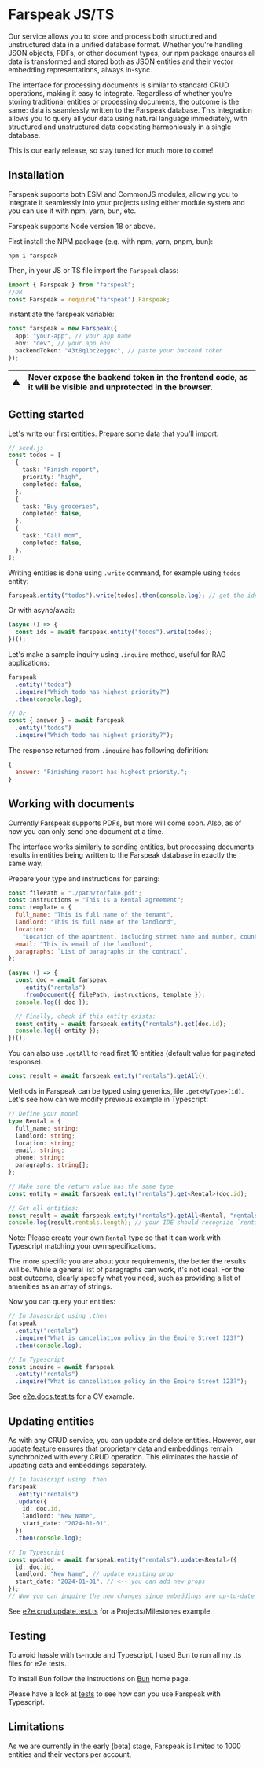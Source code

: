 # Farspeak JS/TS

Our service allows you to store and process both structured and unstructured data in a unified database format. Whether you're handling JSON objects, PDFs, or other document types, our npm package ensures all data is transformed and stored both as JSON entities and their vector embedding representations, always in-sync.

The interface for processing documents is similar to standard CRUD operations, making it easy to integrate. Regardless of whether you're storing traditional entities or processing documents, the outcome is the same: data is seamlessly written to the Farspeak database. This integration allows you to query all your data using natural language immediately, with structured and unstructured data coexisting harmoniously in a single database.

This is our early release, so stay tuned for much more to come!

## Installation

Farspeak supports both ESM and CommonJS modules, allowing you to integrate it seamlessly into your projects using either module system and you can use it with npm, yarn, bun, etc.

Farspeak supports Node version 18 or above.

First install the NPM package (e.g. with npm, yarn, pnpm, bun):

```
npm i farspeak
```

Then, in your JS or TS file import the `Farspeak` class:

```ts
import { Farspeak } from "farspeak";
//OR
const Farspeak = require("farspeak").Farspeak;
```

Instantiate the farspeak variable:

```ts
const farspeak = new Farspeak({
  app: "your-app", // your app name
  env: "dev", // your app env
  backendToken: "43t8q1bc2eggnc", // paste your backend token
});
```

| :warning: | Never expose the backend token in the frontend code, as it will be visible and unprotected in the browser. |
|-|:-|


## Getting started

Let's write our first entities. Prepare some data that you'll import:

```ts
// seed.js
const todos = [
  {
    task: "Finish report",
    priority: "high",
    completed: false,
  },
  {
    task: "Buy groceries",
    completed: false,
  },
  {
    task: "Call mom",
    completed: false,
  },
];
```

Writing entities is done using `.write` command, for example using `todos` entity:

```js
farspeak.entity("todos").write(todos).then(console.log); // get the ids
```

Or with async/await:

```js
(async () => {
  const ids = await farspeak.entity("todos").write(todos);
})();
```

Let's make a sample inquiry using `.inquire` method, useful for RAG applications:

```ts
farspeak
  .entity("todos")
  .inquire("Which todo has highest priority?")
  .then(console.log);

// Or
const { answer } = await farspeak
  .entity("todos")
  .inquire("Which todo has highest priority?");
```

The response returned from `.inquire` has following definition:

```js
{
  answer: "Finishing report has highest priority.";
}
```

## Working with documents

Currently Farspeak supports PDFs, but more will come soon. Also, as of now you can only send one document at a time.

The interface works similarly to sending entities, but processing documents results in entities being written to the Farspeak database in exactly the same way.

Prepare your type and instructions for parsing:

```js
const filePath = "./path/to/fake.pdf";
const instructions = "This is a Rental agreement";
const template = {
  full_name: "This is full name of the tenant",
  landlord: "This is full name of the landlord",
  location:
    "Location of the apartment, including street name and number, country and city",
  email: "This is email of the landlord",
  paragraphs: `List of paragraphs in the contract`,
};

(async () => {
  const doc = await farspeak
    .entity("rentals")
    .fromDocument({ filePath, instructions, template });
  console.log({ doc });

  // Finally, check if this entity exists:
  const entity = await farspeak.entity("rentals").get(doc.id);
  console.log({ entity });
})();
```

You can also use `.getAll` to read first 10 entities (default value for paginated response):

```ts
const result = await farspeak.entity("rentals").getAll();
```

Methods in Farspeak can be typed using generics, lile `.get<MyType>(id)`. Let's see how can we modify previous example in Typescript:

```ts
// Define your model
type Rental = {
  full_name: string;
  landlord: string;
  location: string;
  email: string;
  phone: string;
  paragraphs: string[];
};

// Make sure the return value has the same type
const entity = await farspeak.entity("rentals").get<Rental>(doc.id);

// Get all entities:
const result = await farspeak.entity("rentals").getAll<Rental, "rentals">();
console.log(result.rentals.length); // your IDE should recognize `rentals` prop
```

Note: Please create your own `Rental` type so that it can work with Typescript matching your own specifications.

The more specific you are about your requirements, the better the results will be. While a general list of paragraphs can work, it's not ideal. For the best outcome, clearly specify what you need, such as providing a list of amenities as an array of strings.

Now you can query your entities:

```ts
// In Javascript using .then
farspeak
  .entity("rentals")
  .inquire("What is cancellation policy in the Empire Street 123?")
  .then(console.log);

// In Typescript
const inquire = await farspeak
  .entity("rentals")
  .inquire("What is cancellation policy in the Empire Street 123?");
```

See [e2e.docs.test.ts](src/test/e2e.docs.test.ts) for a CV example.

## Updating entities

As with any CRUD service, you can update and delete entities. However, our update feature ensures that proprietary data and embeddings remain synchronized with every CRUD operation. This eliminates the hassle of updating data and embeddings separately.

```ts
// In Javascript using .then
farspeak
  .entity("rentals")
  .update({
    id: doc.id,
    landlord: "New Name",
    start_date: "2024-01-01",
  })
  .then(console.log);

// In Typescript
const updated = await farspeak.entity("rentals").update<Rental>({
  id: doc.id,
  landlord: "New Name", // update existing prop
  start_date: "2024-01-01", // <-- you can add new props
});
// Now you can inquire the new changes since embeddings are up-to-date
```

See [e2e.crud.update.test.ts](src/test/e2e.crud.update.test.ts) for a Projects/Milestones example.

## Testing

To avoid hassle with ts-node and Typescript, I used Bun to run all my .ts files for e2e tests.

To install Bun follow the instructions on [Bun](https://bun.sh/) home page.

Please have a look at [tests](src/test) to see how can you use Farspeak with Typescript.

## Limitations

As we are currently in the early (beta) stage, Farspeak is limited to 1000 entities and their vectors per account.
